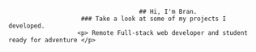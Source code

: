                                         ## Hi, I'm Bran.
                        ### Take a look at some of my projects I developed.
                       <p> Remote Full-stack web developer and student ready for adventure </p>
